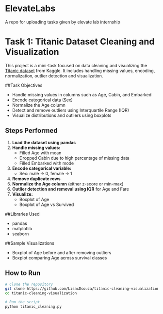 # ElevateLabs
A repo for uploading tasks given by elevate lab internship

# Task 1: Titanic Dataset Cleaning and Visualization

This project is a mini-task focused on data cleaning and visualizing the [Titanic dataset](https://www.kaggle.com/c/titanic/data) from Kaggle. It includes handling missing values, encoding, normalization, outlier detection and visualization.

##Task Objectives

- Handle missing values in columns such as Age, Cabin, and Embarked
- Encode categorical data (Sex)
- Normalize the Age column
- Detect and remove outliers using Interquartile Range (IQR)
- Visualize distributions and outliers using boxplots

## Steps Performed

1. **Load the dataset using pandas**
2. **Handle missing values:**
   - Filled Age with mean
   - Dropped Cabin due to high percentage of missing data
   - Filled Embarked with mode
3. **Encode categorical variable:**
   - Sex: male → 0, female → 1
4. **Remove duplicate rows**
5. **Normalize the Age column** (either z-score or min-max)
6. **Outlier detection and removal using IQR** for Age and Fare
7. **Visualize:**
   - Boxplot of Age
   - Boxplot of Age vs Survived

##Libraries Used

- pandas
- matplotlib
- seaborn

##Sample Visualizations

- Boxplot of Age before and after removing outliers
- Boxplot comparing Age across survival classes

## How to Run

```bash
# Clone the repository
git clone https://github.com/LisaxDsouza/titanic-cleaning-visualization.git
cd titanic-cleaning-visualization

# Run the script
python titanic_cleaning.py

